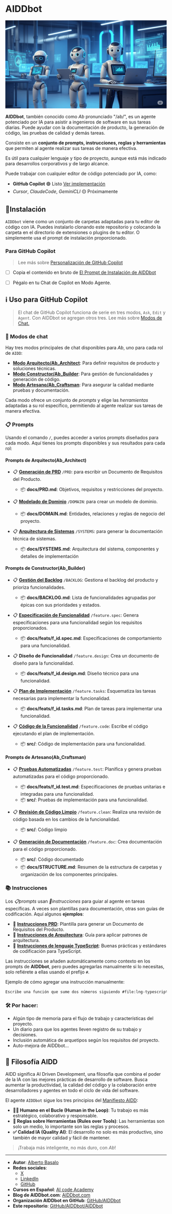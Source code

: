 
# AIDDbot

![AIDDbot coding agents](./AIDD-bot.png)

**AIDDbot**, también conocido como _Ab_ pronunciado "/ab/", es un agente potenciado por IA para asistir a ingenieros de software en sus tareas diarias. Puede ayudar con la documentación de producto, la generación de código, las pruebas de calidad y demás tareas.

Consiste en un **conjunto de prompts, instrucciones, reglas y herramientas** que permiten al agente realizar sus tareas de manera efectiva.

Es útil para cualquier lenguaje y tipo de proyecto, aunque está más indicado para desarrollos corporativos y de largo alcance.

Puede trabajar con cualquier editor de código potenciado por IA, como:

- **GitHub Copilot** 🟢 Listo [Ver implementación](https://github.com/AIDDbot/AIDDbot/tree/main/.github)
- _Cursor_, _ClaudeCode_, _GeminiCLI_ 🟡 Próximamente

## 🔌Instalación

`AIDDbot` viene como un conjunto de carpetas adaptadas para tu editor de código con IA. Puedes instalarlo clonando este repositorio y colocando la carpeta en el directorio de extensiones o plugins de tu editor. O simplemente usa el prompt de instalación proporcionado.

### Para GitHub Copilot

> Lee más sobre [Personalización de GitHub Copilot](https://code.visualstudio.com/docs/copilot/copilot-customization)

- [ ] Copia el contenido en bruto de [El Prompt de Instalación de AIDDbot](https://raw.githubusercontent.com/AIDDbot/AIDDbot/refs/heads/main/.github/prompts/Ab_install-for-copilot.prompt.md)
- [ ] Pégalo en tu Chat de Copilot en Modo Agente.


## ℹ️ Uso para GitHub Copilot

> El chat de GitHub Copilot funciona de serie en tres modos, `Ask`, `Edit` y `Agent`. Con AIDDbot se agregan otros tres. Lee más sobre [Modos de Chat.](https://code.visualstudio.com/docs/copilot/chat/chat-modes)

### 🤖 Modos de chat

Hay tres modos principales de chat disponibles para _Ab_, uno para cada rol de `AIDD`:

- **[Modo Arquitecto/Ab_Architect](https://github.com/AIDDbot/AIDDbot/blob/main/.github/chatmodes/Ab_Architect.chatmode.md)**: Para definir requisitos de producto y soluciones técnicas.
- **[Modo Constructor/Ab_Builder](https://github.com/AIDDbot/AIDDbot/blob/main/.github/chatmodes/Ab_Builder.chatmode.md)**: Para gestión de funcionalidades y generación de código.
- **[Modo Artesano/Ab_Craftsman](https://github.com/AIDDbot/AIDDbot/blob/main/.github/chatmodes/Ab_Craftsman.chatmode.md)**: Para asegurar la calidad mediante pruebas y documentación.

Cada modo ofrece un conjunto de _prompts_ y elige las _herramientas_ adaptadas a su rol específico, permitiendo al agente realizar sus tareas de manera efectiva.

### 📋 Prompts

Usando el comando `/`, puedes acceder a varios prompts diseñados para cada modo. Aquí tienes los prompts disponibles y sus resultados para cada rol:

#### Prompts de Arquitecto(Ab_Architect)

- 📋 **[Generación de PRD](https://github.com/AIDDbot/AIDDbot/blob/main/.github/prompts/PRD.prompt.md)** `/PRD`: para escribir un Documento de Requisitos del Producto.
  - 📦 **docs/PRD.md**: Objetivos, requisitos y restricciones del proyecto.

- 📋 **[Modelado de Dominio](https://github.com/AIDDbot/AIDDbot/blob/main/.github/prompts/DOMAIN.prompt.md)** `/DOMAIN`: para crear un modelo de dominio.
  - 📦 **docs/DOMAIN.md**: Entidades, relaciones y reglas de negocio del proyecto.

- 📋 **[Arquitectura de Sistemas](https://github.com/AIDDbot/AIDDbot/blob/main/.github/prompts/SYSTEMS.prompt.md)** `/SYSTEMS`: para generar la documentación técnica de sistemas.
  - 📦 **docs/SYSTEMS.md**: Arquitectura del sistema, componentes y detalles de implementación

#### Prompts de Constructor(Ab_Builder)

- 📋 **[Gestión del Backlog](https://github.com/AIDDbot/AIDDbot/blob/main/.github/prompts/BACKLOG.prompt.md)** `/BACKLOG`: Gestiona el backlog del producto y prioriza funcionalidades.
  - 📦 **docs/BACKLOG.md**: Lista de funcionalidades agrupadas por épicas con sus prioridades y estados.

- 📋 **[Especificación de Funcionalidad](https://github.com/AIDDbot/AIDDbot/blob/main/.github/prompts/feature.spec.prompt.md)** `/feature.spec`: Genera especificaciones para una funcionalidad según los requisitos proporcionados.
  - 📦 **docs/feats/f_id.spec.md**: Especificaciones de comportamiento para una funcionalidad.

- 📋 **Diseño de Funcionalidad** `/feature.design`: Crea un documento de diseño para la funcionalidad.
  - 📦 **docs/feats/f_id.design.md**: Diseño técnico para una funcionalidad.

- 📋 **[Plan de Implementación](https://github.com/AIDDbot/AIDDbot/blob/main/.github/prompts/feature.tasks.prompt.md)** `/feature.tasks`: Esquematiza las tareas necesarias para implementar la funcionalidad.
  - 📦 **docs/feats/f_id.tasks.md**: Plan de tareas para implementar una funcionalidad.

- 📋 **[Código de la Funcionalidad](https://github.com/AIDDbot/AIDDbot/blob/main/.github/prompts/feature.code.prompt.md)** `/feature.code`: Escribe el código ejecutando el plan de implementación.
  - 📦 **src/**: Código de implementación para una funcionalidad.

#### Prompts de Artesano(Ab_Craftsman)

- 📋 **[Pruebas Automatizadas](https://github.com/AIDDbot/AIDDbot/blob/main/.github/prompts/feature.test.prompt.md)** `/feature.test`: Planifica y genera pruebas automatizadas para el código proporcionado.
  - 📦 **docs/feats/f_id.test.md**: Especificaciones de pruebas unitarias e integradas para una funcionalidad.
  - 📦 **src/**: Pruebas de implementación para una funcionalidad.

- 📋 **[Revisión de Código Limpio](https://github.com/AIDDbot/AIDDbot/blob/main/.github/prompts/feature.clean.prompt.md)** `/feature.clean`: Realiza una revisión de código basada en los cambios de la funcionalidad.
  - 📦 **src/**: Código limpio

- 📋 **[Generación de Documentación](https://github.com/AIDDbot/AIDDbot/blob/main/.github/prompts/feature.doc.prompt.md)** `/feature.doc`: Crea documentación para el código proporcionado.
  - 📦 **src/**: Código documentado
  - 📦 **docs/STRUCTURE.md**: Resumen de la estructura de carpetas y organización de los componentes principales.

### 📚 Instrucciones

Los _📋prompts_ usan _📒instrucciones_ para guiar al agente en tareas específicas. A veces son plantillas para documentación, otras son guías de codificación. Aquí algunos **ejemplos**:

- 📒 **[Instrucciones PRD](https://github.com/AIDDbot/AIDDbot/blob/main/.github/instructions/PRD.instructions.md)**: Plantilla para generar un Documento de Requisitos del Producto.
- 📒 **[Instrucciones de Arquitectura](https://github.com/AIDDbot/AIDDbot/blob/main/.github/instructions/architecture.instructions.md)**: Guía para aplicar patrones de arquitectura.
- 📒 **[Instrucciones de lenguaje TypeScript](https://github.com/AIDDbot/AIDDbot/blob/main/.github/instructions/lng-typescript.instructions.md)**: Buenas prácticas y estándares de codificación para TypeScript.

Las instrucciones se añaden automáticamente como contexto en los prompts de **AIDDbot**, pero puedes agregarlas manualmente si lo necesitas, solo refiérete a ellas usando el prefijo `#`.

Ejemplo de cómo agregar una instrucción manualmente:

```txt
Escribe una función que sume dos números siguiendo #file:lng-typescript.instructions.md 
```

### 🛠️ Por hacer:

- Algún tipo de memoria para el flujo de trabajo y características del proyecto.
- Un diario para que los agentes lleven registro de su trabajo y decisiones.
- Inclusión automática de arquetipos según los requisitos del proyecto.
- Auto-mejora de AIDDbot...

## 💭 Filosofía AIDD

AIDD significa AI Driven Development, una filosofía que combina el poder de la IA con las mejores prácticas de desarrollo de software. Busca aumentar la productividad, la calidad del código y la colaboración entre desarrolladores y agentes en todo el ciclo de vida del software.

El agente `AIDDbot` sigue los tres principios del [Manifiesto AIDD](https://aiddbot.com/aidd-manifesto):

- **🧑‍💻 Humano en el Bucle (Human in the Loop)**: Tu trabajo es más estratégico, colaborativo y responsable.
- **🔧 Reglas sobre Herramientas (Rules over Tools)**: Las herramientas son solo un medio, lo importante son las reglas y procesos.
- **✅ Calidad IA (Quality AI)**: El desarrollo no solo es más productivo, sino también de mayor calidad y fácil de mantener.

> ¡Trabaja más inteligente, no más duro, con _Ab_!

---

- **Autor**: [Alberto Basalo](https://albertobasalo.dev)
- **Redes sociales**:
  - [X](https://x.com/albertobasalo)
  - [LinkedIn](https://www.linkedin.com/in/albertobasalo/)
  - [GitHub](https://github.com/albertobasalo)
- **Cursos en Español**: [AI code Academy](https://aicode.academy)
- **Blog de AIDDbot.com**: [AIDDbot.com](https://aiddbot.com)
- **Organización AIDDbot en GitHub**: [GitHub/AIDDbot](https://github.com/AIDDbot)
- **Este repositorio**: [GitHub/AIDDbot/AIDDbot](https://github.com/AIDDbot/AIDDbot)